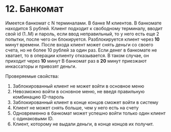 # 12.  Банкомат

Имеется банкомат с N терминалами. В банке M клиентов. В банкомате находится S рублей.
Клиент подходит к свободному терминалу, вводит свой id (1..М) и пароль, если ввод неправильный, то у него есть еще 2 попытки, после чего он блокируется. Разблокируется клиент через **10** минут времени. 
После входа клиент может снять деньги со своего счета, но не более 10 рублей за один раз. Если денег в банкомате не хватает, то в операции клиенту отказывается. В таком случае, он приходит через **10** минут
В банкомат раз в **20** минут приезжают инкассаторы и привозят деньги. 

Проверяемые свойства:
1. Заблокированный клиент не может войти в основное меню
2. Невозможно войти в основное меню, не введя правильную комбинацию ID-пароль
3. Заблокированный клиент в конце концов сможет войти в систему
4. Клиент не может снять больше, чем у него есть на счету
5. Одновременно в банкомат может успешно войти только один клиент с одинаковыми ID. 
6. Клиент, которому не выдали деньги,  в конце концов их получит.

